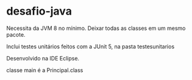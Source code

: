 # desafio-java

Necessita  da JVM 8 no mínimo.
Deixar todas as classes em um mesmo pacote.

Inclui testes unitários feitos com a JUnit 5, na pasta testesunitarios 

Desenvolvido na IDE Eclipse.

classe main é a Principal.class

